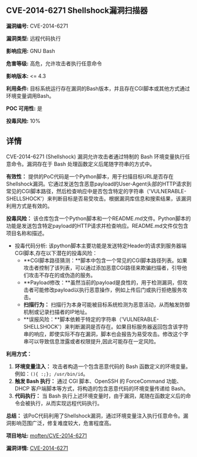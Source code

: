 ## CVE-2014-6271 Shellshock漏洞扫描器

**漏洞编号:** CVE-2014-6271

**漏洞类型:** 远程代码执行

**影响应用:** GNU Bash

**危害等级:** 高危，允许攻击者执行任意命令

**影响版本:** <= 4.3

**利用条件:** 目标系统运行存在漏洞的Bash版本，并且存在CGI脚本或其他方式通过环境变量调用Bash。

**POC 可用性:** 是

**投毒风险:** 10%

## 详情

CVE-2014-6271 (Shellshock) 漏洞允许攻击者通过特制的 Bash 环境变量执行任意命令。漏洞存在于 Bash 处理函数定义后尾随字符串的方式中。 

**有效性：**
提供的PoC代码是一个Python脚本，用于扫描目标URL是否存在Shellshock漏洞。它通过发送包含恶意payload的User-Agent头部的HTTP请求到常见的CGI脚本路径，然后检查响应中是否包含特定的字符串（'VULNERABLE-SHELLSHOCK'）来判断目标是否易受攻击。根据漏洞库信息和搜索结果，该漏洞利用方式是有效的。

**投毒风险：**
该仓库包含一个Python脚本和一个README.md文件。Python脚本的功能是发送包含特定payload的HTTP请求并检查响应。README.md文件仅包含项目名称和描述。
 *  投毒代码分析: 该python脚本主要功能是发送特定Header的请求到服务器端CGI脚本,存在以下潜在的投毒风险：
    *  **CGI脚本路径猜测：**脚本中包含一个常见的CGI脚本路径列表。如果攻击者控制了该列表，可以通过添加恶意CGI路径来欺骗扫描者，引导他们攻击不存在的或伪造的服务。
    *  **Payload修改：**虽然当前的payload是良性的，用于检测漏洞，但攻击者可能修改payload以执行恶意操作，例如上传后门或执行拒绝服务攻击。
    *  **扫描行为：** 扫描行为本身可能被目标系统检测为恶意活动，从而触发防御机制或记录扫描者的IP地址。
    *  **误报风险：**脚本依赖于特定的字符串（'VULNERABLE-SHELLSHOCK'）来判断漏洞是否存在。如果目标服务器返回包含该字符串的响应，即使实际不存在漏洞，脚本也会报告为易受攻击。修改这个字串可以导致信息泄露或者权限提升,因此可能存在一定风险。

**利用方式：**
1.  **环境变量注入：** 攻击者构造一个包含恶意代码的 Bash 函数定义的环境变量。例如：`(){ :;}; /usr/bin/id`。
2.  **触发 Bash 执行：** 通过 CGI 脚本、OpenSSH 的 ForceCommand 功能、DHCP 客户端脚本等方式，将构造的包含恶意代码的环境变量传递给 Bash。
3.  **代码执行：** 当 Bash 执行上述环境变量时，由于漏洞，尾随在函数定义后的命令会被执行，从而实现远程代码执行。

**总结：**
该PoC代码利用了Shellshock漏洞，通过环境变量注入执行任意命令。漏洞影响范围广泛，修复难度较大，危害程度高。


**项目地址:** [moften/CVE-2014-6271](https://github.com/moften/CVE-2014-6271)

**漏洞详情:** [CVE-2014-6271](https://nvd.nist.gov/vuln/detail/CVE-2014-6271)